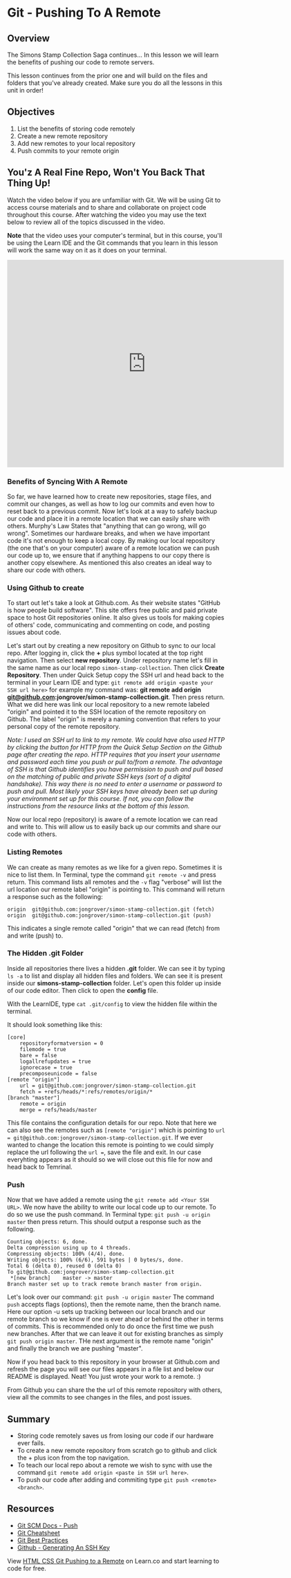 # Git - Pushing To A Remote

## Overview

The Simons Stamp Collection Saga continues... In this lesson we will learn the benefits of pushing our code to remote servers.

This lesson continues from the prior one and will build on the files and folders that you've already created. Make sure you do all the lessons in this unit in order!
## Objectives

1. List the benefits of storing code remotely
2. Create a new remote repository
3. Add new remotes to your local repository
4. Push commits to your remote origin

## You'z A Real Fine Repo, Won't You Back That Thing Up!

Watch the video below if you are unfamiliar with Git. We will be using Git to access course materials and to share and collaborate on project code throughout this course. After watching the video you may use the text below to review all of the topics discussed in the video.

**Note** that the video uses your computer's terminal, but in this course, you'll be using the Learn IDE and the Git commands that you learn in this lesson will work the same way on it as it does on your terminal.

<iframe width="640" height="480" src="https://www.youtube.com/embed/y8ZBIp2moDY?rel=0" frameborder="0" allowfullscreen></iframe>

### Benefits of Syncing With A Remote

So far, we have learned how to create new repositories, stage files, and commit our changes, as well as how to log our commits and even how to reset back to a previous commit. Now let's look at a way to safely backup our code and place it in a remote location that we can easily share with others. Murphy's Law States that "anything that can go wrong, will go wrong". Sometimes our hardware breaks, and when we have important code it's not enough to keep a local copy. By making our local repository (the one that's on your computer) aware of a remote location we can push our code up to, we ensure that if anything happens to our copy there is another copy elsewhere. As mentioned this also creates an ideal way to share our code with others.

### Using Github to create 

To start out let's take a look at Github.com. As their website states "GitHub is how people build software". This site offers free public and paid private space to host Git repositories online. It also gives us tools for making copies of others' code, communicating and commenting on code, and posting issues about code.

Let's start out by creating a new repository on Github to sync to our local repo. After logging in, click the **+** plus symbol located at the top right navigation. Then select **new repository**. Under repository name let's fill in the same name as our local repo `simon-stamp-collection`. Then click **Create Repository**. Then under Quick Setup copy the SSH url and head back to the terminal in your Learn IDE and type: `git remote add origin <paste your SSH url here>` for example my command was: **git remote add origin git@github.com:jongrover/simon-stamp-collection.git**. Then press return. What we did here was link our local repository to a new remote labeled "origin" and pointed it to the SSH location of the remote repository on Github. The label "origin" is merely a naming convention that refers to your personal copy of the remote repository.

*Note: I used an SSH url to link to my remote. We could have also used HTTP by clicking the button for HTTP from the Quick Setup Section on the Github page after creating the repo. HTTP requires that you insert your username and password each time you push or pull to/from a remote. The advantage of SSH is that Github identifies you have permission to push and pull based on the matching of public and private SSH keys (sort of a digital handshake). This way there is no need to enter a username or password to push and pull. Most likely your SSH keys have already been set up during your environment set up for this course. If not, you can follow the instructions from the resource links at the bottom of this lesson.* 

Now our local repo (repository) is aware of a remote location we can read and write to. This will allow us to easily back up our commits and share our code with others.

### Listing Remotes

We can create as many remotes as we like for a given repo. Sometimes it is nice to list them. In Terminal, type the command `git remote -v` and press return. This command lists all remotes and the `-v` flag "verbose" will list the url location our remote label "origin" is pointing to. This command will return a response such as the following:

```shell
origin  git@github.com:jongrover/simon-stamp-collection.git (fetch)
origin  git@github.com:jongrover/simon-stamp-collection.git (push)
```

This indicates a single remote called "origin" that we can read (fetch) from and write (push) to.

### The Hidden .git Folder

Inside all repositories there lives a hidden **.git** folder. We can see it by typing `ls -a` to list and display all hidden files and folders. We can see it is present inside our **simons-stamp-collection** folder. Let's open this folder up inside of our code editor. Then click to open the **config** file. 

With the LearnIDE, type `cat .git/config` to view the hidden file within the terminal. 

It should look something like this:

```shell
[core]
    repositoryformatversion = 0
    filemode = true
    bare = false
    logallrefupdates = true
    ignorecase = true
    precomposeunicode = false
[remote "origin"]
    url = git@github.com:jongrover/simon-stamp-collection.git
    fetch = +refs/heads/*:refs/remotes/origin/*
[branch "master"]
    remote = origin
    merge = refs/heads/master
```

This file contains the configuration details for our repo. Note that here we can also see the remotes such as `[remote "origin"]` which is pointing to `url = git@github.com:jongrover/simon-stamp-collection.git`. If we ever wanted to change the location this remote is pointing to we could simply replace the url following the `url =`, save the file and exit. In our case everyhting appears as it should so we will close out this file for now and head back to Temrinal.

### Push

Now that we have added a remote using the `git remote add <Your SSH URL>`. We now have the ability to write our local code up to our remote. To do so we use the push command. In Terminal type: `git push -u origin master` then press return. This should output a response such as the following.

```shell
Counting objects: 6, done.
Delta compression using up to 4 threads.
Compressing objects: 100% (4/4), done.
Writing objects: 100% (6/6), 591 bytes | 0 bytes/s, done.
Total 6 (delta 0), reused 0 (delta 0)
To git@github.com:jongrover/simon-stamp-collection.git
 *[new branch]    master -> master
Branch master set up to track remote branch master from origin.
```

Let's look over our command: `git push -u origin master` The command `push` accepts flags (options), then the remote name, then the branch name. Here our option -u sets up tracking between our local branch and our remote branch so we know if one is ever ahead or behind the other in terms of commits. This is recommended only to do once the first time we push new branches. After that we can leave it out for existing branches as simply `git push origin master`. THe next argument is the remote name "origin" and finally the branch we are pushing "master".

Now if you head back to this repository in your browser at Github.com and refresh the page you will see our files appears in a file list and below our README is displayed. Neat! You just wrote your work to a remote. :)

From Github you can share the the url of this remote repository with others, view all the commits to see changes in the files, and post issues. 

## Summary

- Storing code remotely saves us from losing our code if our hardware ever fails.
- To create a new remote repository from scratch go to github and click the + plus icon from the top navigation.
- To teach our local repo about a remote we wish to sync with use the command `git remote add origin <paste in SSH url here>`.
- To push our code after adding and commiting type `git push <remote> <branch>`.

## Resources

- [Git SCM Docs - Push](https://git-scm.com/docs/git-push)
- [Git Cheatsheet](https://www.git-tower.com/blog/content/posts/54-git-cheat-sheet/git-cheat-sheet-large01.png)
- [Git Best Practices](https://www.git-tower.com/blog/content/posts/54-git-cheat-sheet/git-cheat-sheet-large02.png)
- [Github - Generating An SSH Key](https://help.github.com/articles/generating-an-ssh-key/)

<p class='util--hide'>View <a href='https://learn.co/lessons/html-css-git-pushing-to-a-remote'>HTML CSS Git Pushing to a Remote</a> on Learn.co and start learning to code for free.</p>
